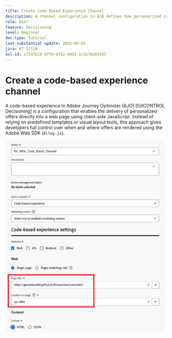 ```yaml
---
title: Create Code-Based Experience Channel
description: A channel configuration in AJO defines how personalized content, such as offers, is delivered through a specific channel like web, email, mobile app, or other digital touchpoints.
role: User
feature: Decisioning
level: Beginner
doc-type: Tutorial
last-substantial-update: 2025-05-05
jira: KT-17728
exl-id: a7247b19-877b-4f62-b4d1-1c3a762b3433
---
```

# Create a code-based experience channel

A code-based experience in Adobe Journey Optimizer (AJO) [!UICONTROL Decisioning] is a configuration that enables the delivery of personalized offers directly into a web page using client-side JavaScript. Instead of relying on predefined templates or visual layout tools, this approach gives developers full control over when and where offers are rendered using the Adobe Web SDK (`Alloy.js`).

![create-channel](assets/cbe-channel.png)
